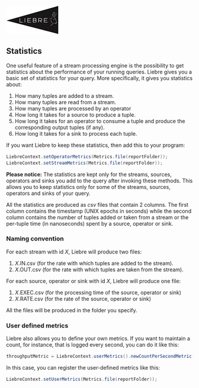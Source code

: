 
[![](images/liebre_small.jpg)](../index)

## Statistics

One useful feature of a stream processing engine is the possibility to get statistics about the performance of your running queries. Liebre gives you a basic set of statistics for your query. More specifically, it gives you statistics about:

1. How many tuples are added to a stream.
2. How many tuples are read from a stream.
3. How many tuples are processed by an operator
3. How long it takes for a source to produce a tuple. 
4. How long it takes for an operator to consume a tuple and produce the corresponding output tuples (if any).
5. How long it takes for a sink to process each tuple.

If you want Liebre to keep these statistics, then add this to your program:

```java
LiebreContext.setOperatorMetrics(Metrics.file(reportFolder));
LiebreContext.setStreamMetrics(Metrics.file(reportFolder));
```

**Please notice:** The statistics are kept only for the streams, sources, operators and sinks you add to the query after invoking these methods. This allows you to keep statistics only for some of the streams, sources, operators and sinks of your query.

All the statistics are produced as _csv_ files that contain 2 columns. The first column contains the timestamp (UNIX epochs in seconds) while the second column contains the number of tuples added or taken from a stream or the per-tuple time (in nanoseconds) spent by a source, operator or sink.

### Naming convention

For each stream with id _X_, Liebre will produce two files:

1. _X_.IN.csv (for the rate with which tuples are added to the stream).
2. _X_.OUT.csv (for the rate with which tuples are taken from the stream).

For each source, operator or sink with id _X_, Liebre will produce one file:

1. _X_.EXEC.csv (for the processing time of the source, operator or sink)
2. _X_.RATE.csv (for the rate of the source, operator or sink)

All the files will be produced in the folder you specify.

### User defined metrics

Liebre also allows you to define your own metrics. If you want to maintain a count, for instance, that is logged every second, you can do it like this:

```java
throughputMetric = LiebreContext.userMetrics().newCountPerSecondMetric(id, "rate"););
```

In this case, you can register the user-defined metrics like this:

```java
LiebreContext.setUserMetrics(Metrics.file(reportFolder));
```
